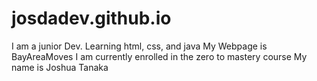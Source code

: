# josdadev.github.io
I am a junior Dev.
Learning html, css, and java
My Webpage is BayAreaMoves
I am currently enrolled in the zero to mastery course
My name is Joshua Tanaka
